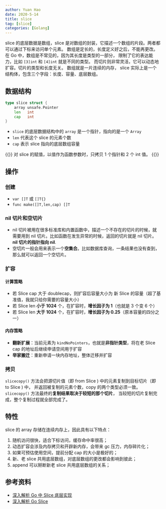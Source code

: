```yaml
---
author: Yuan Hao
date: 2020-5-14
title: slice
tag: [slice]
categories: [Golang]
---
```


slice 的底层数据是数组，slice 是对数组的封装，它描述一个数组的片段。两者都可以通过下标来访问单个元素。
数组是定长的，长度定义好之后，不能再更改。在 Go 中，数组是不常见的，因为其长度是类型的一部分，
限制了它的表达能力，比如 `[3]int` 和 `[4]int` 就是不同的类型。
而切片则非常灵活，它可以动态地扩容。切片的类型和长度无关。
数组就是一片连续的内存， slice 实际上是一个结构体，包含三个字段：长度、容量、底层数组。

<!--more-->

## 数据结构

```go
type slice struct {
    array unsafe.Pointer
    len   int
    cap   int
}
```

- `slice` 的底层数据结构中的 `array` 是一个指针，指向的是一个 `Array`
- `len` 代表这个 slice 的元素个数
- `cap` 表示 slice 指向的底层数组容量

{{<hint info>}}
对 slice 的赋值，以值作为函数参数时，只拷贝 1 个指针和 2 个 int 值。
{{</hint>}}

## 操作

### 创建

- `var []T` 或 `[]T{}`
- `func make([]T,len,cap) []T`

### nil 切片和空切片

- nil 切片被用在很多标准库和内置函数中，描述一个不存在的切片的时候，就需要用到 nil 切片。比如函数在发生异常的时候，返回的切片就是 nil 切片。**nil 切片的指针指向 nil**.
- 空切片一般会用来表示一个**空集合**。比如数据库查询，一条结果也没有查到，那么就可以返回一个空切片。

### 扩容

#### 计算策略

- 若 Slice cap 大于 doublecap，则扩容后容量大小为 新 Slice 的容量（超了基准值，我就只给你需要的容量大小）
- 若 Slice len **小于 1024** 个，在扩容时，**增长因子为 1**（也就是 3 个变 6 个）
- 若 Slice len **大于 1024** 个，在扩容时，**增长因子为 0.25**（原本容量的四分之一）

#### 内存策略

- **翻新扩展**：当前元素为 `kindNoPointers`，也就是**非指针类型**，将在老 Slice cap 的地址后继续申请空间用于扩容
- **举家搬迁**：重新申请一块内存地址，整体迁移并扩容

### 拷贝

`slicecopy()` 方法会把源切片值（即 from Slice ) 中的元素复制到目标切片（即 to Slice ) 中，
并返回被复制的元素个数，copy 的两个类型必须一致。`slicecopy()` 方法最终的**复制结果取决于较短的那个切片**，
当较短的切片复制完成，整个复制过程就全部完成了。

## 特性

slice 的 array 存储在连续内存上，因此具有以下特点：

1. 随机访问很快，适合下标访问，缓存命中率很高；
2. 动态扩容会涉及内存拷贝和开辟新内存，会带来 gc 压力，内存碎片化；
3. 如果可预估使用空间，提前分配 cap 的大小是极好的；
4. 新、老 slice 共用底层数组，对底层数组的更改都会影响到彼此；
5. append 可以掰断新老 slice 共用底层数组的关系；

## 参考资料

- [深入解析 Go 中 Slice 底层实现](https://halfrost.com/go_slice/)
- [深入解析 Go Slice](https://segmentfault.com/a/1190000017341615)